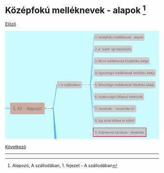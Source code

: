 # Középfokú melléknevek - alapok [^1]

[Előző](../../2-Minimumszint_A1/2.5-Munka/4.md)

![3.1](../images/3.1.png)



[Következő](2.md)

---
[^1]: Alapozó, A szállodában, 1. fejezet - A szállodában